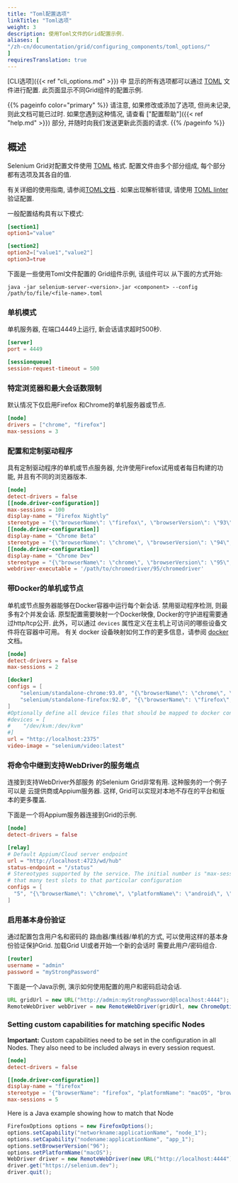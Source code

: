 ```yaml
---
title: "Toml配置选项"
linkTitle: "Toml选项"
weight: 3
description: 使用Toml文件的Grid配置示例.
aliases: [
"/zh-cn/documentation/grid/configuring_components/toml_options/"
]
requiresTranslation: true
---
```



[CLI选项]({{< ref "cli_options.md" >}}) 中
显示的所有选项都可以通过
[TOML](https://github.com/toml-lang/toml) 文件进行配置.
此页面显示不同Grid组件的配置示例.

{{% pageinfo color="primary" %}}
请注意, 如果修改或添加了选项,
但尚未记录, 则此文档可能已过时.
如果您遇到这种情况,
请查看 ["配置帮助"]({{< ref "help.md" >}}) 部分,
并随时向我们发送更新此页面的请求.
{{% /pageinfo %}}


## 概述

Selenium Grid对配置文件使用 [TOML](https://github.com/toml-lang/toml) 格式.
配置文件由多个部分组成,
每个部分都有选项及其各自的值.

有关详细的使用指南,
请参阅[TOML文档](https://toml.io/en/) .
如果出现解析错误,
请使用 [TOML linter](https://www.toml-lint.com/) 验证配置.

一般配置结构具有以下模式:

```toml
[section1]
option1="value"

[section2]
option2=["value1","value2"]
option3=true
```

下面是一些使用Toml文件配置的
Grid组件示例,
该组件可以
从下面的方式开始:

```
java -jar selenium-server-<version>.jar <component> --config /path/to/file/<file-name>.toml
```


### 单机模式

单机服务器,
在端口4449上运行,
新会话请求超时500秒.

```toml
[server]
port = 4449

[sessionqueue]
session-request-timeout = 500
```

### 特定浏览器和最大会话数限制

默认情况下仅启用Firefox
和Chrome的单机服务器或节点.

```toml
[node]
drivers = ["chrome", "firefox"]
max-sessions = 3
```

### 配置和定制驱动程序

具有定制驱动程序的单机或节点服务器,
允许使用Firefox试用或者每日构建的功能,
并且有不同的浏览器版本.

```toml
[node]
detect-drivers = false
[[node.driver-configuration]]
max-sessions = 100
display-name = "Firefox Nightly"
stereotype = "{\"browserName\": \"firefox\", \"browserVersion\": \"93\", \"platformName\": \"MAC\", \"moz:firefoxOptions\": {\"binary\": \"/Applications/Firefox Nightly.app/Contents/MacOS/firefox-bin\"}}"
[[node.driver-configuration]]
display-name = "Chrome Beta"
stereotype = "{\"browserName\": \"chrome\", \"browserVersion\": \"94\", \"platformName\": \"MAC\", \"goog:chromeOptions\": {\"binary\": \"/Applications/Google Chrome Beta.app/Contents/MacOS/Google Chrome Beta\"}}"
[[node.driver-configuration]]
display-name = "Chrome Dev"
stereotype = "{\"browserName\": \"chrome\", \"browserVersion\": \"95\", \"platformName\": \"MAC\", \"goog:chromeOptions\": {\"binary\": \"/Applications/Google Chrome Dev.app/Contents/MacOS/Google Chrome Dev\"}}"
webdriver-executable = '/path/to/chromedriver/95/chromedriver'
```

### 带Docker的单机或节点

单机或节点服务器能够在Docker容器中运行每个新会话.
禁用驱动程序检测,
则最多有2个并发会话.
原型配置需要映射一个Docker映像,
Docker的守护进程需要通过http/tcp公开.
此外，可以通过 `devices` 属性定义在主机上可访问的哪些设备文件将在容器中可用。
有关 docker 设备映射如何工作的更多信息，请参阅 [docker](https://docs.docker.com/engine/reference/commandline/run/#add-host-device-to-container---device) 文档。

```toml
[node]
detect-drivers = false
max-sessions = 2

[docker]
configs = [
    "selenium/standalone-chrome:93.0", "{\"browserName\": \"chrome\", \"browserVersion\": \"91\"}", 
    "selenium/standalone-firefox:92.0", "{\"browserName\": \"firefox\", \"browserVersion\": \"92\"}"
]
#Optionally define all device files that should be mapped to docker containers
#devices = [
#    "/dev/kvm:/dev/kvm"
#]
url = "http://localhost:2375"
video-image = "selenium/video:latest"
```

### 将命令中继到支持WebDriver的服务端点

连接到支持WebDriver外部服务
的Selenium Grid非常有用.
这种服务的一个例子可以是
云提供商或Appium服务器. 这样,
Grid可以实现对本地不存在的平台和版本的更多覆盖.

下面是一个将Appium服务器连接到Grid的示例.

```toml
[node]
detect-drivers = false

[relay]
# Default Appium/Cloud server endpoint
url = "http://localhost:4723/wd/hub"
status-endpoint = "/status"
# Stereotypes supported by the service. The initial number is "max-sessions", and will allocate 
# that many test slots to that particular configuration
configs = [
  "5", "{\"browserName\": \"chrome\", \"platformName\": \"android\", \"appium:platformVersion\": \"11\"}"
]
```

### 启用基本身份验证

通过配置包含用户名和密码的
路由器/集线器/单机的方式,
可以使用这样的基本身份验证保护Grid.
加载Grid UI或者开始一个新的会话时
需要此用户/密码组合.

```toml
[router]
username = "admin"
password = "myStrongPassword"
```

下面是一个Java示例, 演示如何使用配置的用户和密码启动会话.

```java
URL gridUrl = new URL("http://admin:myStrongPassword@localhost:4444");
RemoteWebDriver webDriver = new RemoteWebDriver(gridUrl, new ChromeOptions());
```

### Setting custom capabilities for matching specific Nodes

**Important:** Custom capabilities need to be set in the configuration in all Nodes. They also
need to be included always in every session request.

```toml
[node]
detect-drivers = false

[[node.driver-configuration]]
display-name = "firefox"
stereotype = '{"browserName": "firefox", "platformName": "macOS", "browserVersion":"96", "networkname:applicationName":"node_1", "nodename:applicationName":"app_1" }'
max-sessions = 5
```

Here is a Java example showing how to match that Node

```java
FirefoxOptions options = new FirefoxOptions();
options.setCapability("networkname:applicationName", "node_1");
options.setCapability("nodename:applicationName", "app_1");
options.setBrowserVersion("96");
options.setPlatformName("macOS");
WebDriver driver = new RemoteWebDriver(new URL("http://localhost:4444"), options);
driver.get("https://selenium.dev");
driver.quit();
```
